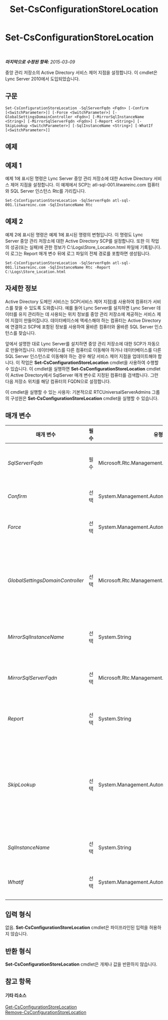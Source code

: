 ﻿---
title: Set-CsConfigurationStoreLocation
TOCTitle: Set-CsConfigurationStoreLocation
ms:assetid: 1c69a872-8e78-4c78-ba27-f20f04dce59f
ms:mtpsurl: https://technet.microsoft.com/ko-kr/library/Gg398258(v=OCS.15)
ms:contentKeyID: 49302982
ms.date: 08/10/2015
mtps_version: v=OCS.15
ms.translationtype: HT
---

# Set-CsConfigurationStoreLocation

 

_**마지막으로 수정된 항목:** 2015-03-09_

중앙 관리 저장소의 Active Directory 서비스 제어 지점을 설정합니다. 이 cmdlet은 Lync Server 2010에서 도입되었습니다.

## 구문

    Set-CsConfigurationStoreLocation -SqlServerFqdn <Fqdn> [-Confirm [<SwitchParameter>]] [-Force <SwitchParameter>] [-GlobalSettingsDomainController <Fqdn>] [-MirrorSqlInstanceName <String>] [-MirrorSqlServerFqdn <Fqdn>] [-Report <String>] [-SkipLookup <SwitchParameter>] [-SqlInstanceName <String>] [-WhatIf [<SwitchParameter>]]

## 예제

## 예제 1

예제 1에 표시된 명령은 Lync Server 중앙 관리 저장소에 대한 Active Directory 서비스 제어 지점을 설정합니다. 이 예제에서 SCP는 atl-sql-001.litwareinc.com 컴퓨터와 SQL Server 인스턴스 Rtc를 가리킵니다.

    Set-CsConfigurationStoreLocation -SqlServerFqdn atl-sql-001.litwareinc.com -SqlInstanceName Rtc

## 예제 2

예제 2에 표시된 명령은 예제 1에 표시된 명령의 변형입니다. 이 명령도 Lync Server 중앙 관리 저장소에 대한 Active Directory SCP를 설정합니다. 또한 이 작업의 성공(또는 실패)에 관한 정보가 C:\\Logs\\Store\_Location.html 파일에 기록됩니다. 이 로그는 Report 매개 변수 뒤에 로그 파일의 전체 경로를 포함하면 생성됩니다.

    Set-CsConfigurationStoreLocation -SqlServerFqdn atl-sql-001.litwareinc.com -SqlInstanceName Rtc -Report C:\Logs\Store_Location.html

## 자세한 정보

Active Directory 도메인 서비스는 SCP(서비스 제어 지점)를 사용하여 컴퓨터가 서비스를 찾을 수 있도록 도와줍니다. 예를 들어 Lync Server를 설치하면 Lync Server 데이터를 유지 관리하는 데 사용되는 위치 정보를 중앙 관리 저장소에 제공하는 서비스 제어 지점이 만들어집니다. 데이터베이스에 액세스해야 하는 컴퓨터는 Active Directory에 연결하고 SCP에 포함된 정보를 사용하여 올바른 컴퓨터와 올바른 SQL Server 인스턴스를 찾습니다.

앞에서 설명한 대로 Lync Server를 설치하면 중앙 관리 저장소에 대한 SCP가 자동으로 만들어집니다. 데이터베이스를 다른 컴퓨터로 이동해야 하거나 데이터베이스를 다른 SQL Server 인스턴스로 이동해야 하는 경우 해당 서비스 제어 지점을 업데이트해야 합니다. 이 작업은 **Set-CsConfigurationStoreLocation** cmdlet을 사용하여 수행할 수 있습니다. 이 cmdlet을 실행하면 **Set-CsConfigurationStoreLocation** cmdlet이 Active Directory에서 SqlServer 매개 변수로 지정된 컴퓨터를 검색합니다. 그런 다음 저장소 위치를 해당 컴퓨터의 FQDN으로 설정합니다.

이 cmdlet을 실행할 수 있는 사용자: 기본적으로 RTCUniversalServerAdmins 그룹의 구성원은 **Set-CsConfigurationStoreLocation** cmdlet을 실행할 수 있습니다.

## 매개 변수


<table>
<colgroup>
<col style="width: 25%" />
<col style="width: 25%" />
<col style="width: 25%" />
<col style="width: 25%" />
</colgroup>
<thead>
<tr class="header">
<th>매개 변수</th>
<th>필수</th>
<th>유형</th>
<th>설명</th>
</tr>
</thead>
<tbody>
<tr class="odd">
<td><p><em>SqlServerFqdn</em></p></td>
<td><p>필수</p></td>
<td><p>Microsoft.Rtc.Management.Deploy.Fqdn</p></td>
<td><p>중앙 관리 저장소가 설치된 컴퓨터의 FQDN(정규화된 도메인 이름)입니다(예: -SqlServer atl-sql-001.litwareinc.com).</p></td>
</tr>
<tr class="even">
<td><p><em>Confirm</em></p></td>
<td><p>선택</p></td>
<td><p>System.Management.Automation.SwitchParameter</p></td>
<td><p>명령을 실행하기 전에 확인 메시지를 표시합니다.</p></td>
</tr>
<tr class="odd">
<td><p><em>Force</em></p></td>
<td><p>선택</p></td>
<td><p>System.Management.Automation.SwitchParameter</p></td>
<td><p>명령을 실행할 때 발생할 수 있는 심각하지 않은 오류 메시지를 표시하지 않습니다.</p></td>
</tr>
<tr class="even">
<td><p><em>GlobalSettingsDomainController</em></p></td>
<td><p>선택</p></td>
<td><p>Microsoft.Rtc.Management.Deploy.Fqdn</p></td>
<td><p>전역 설정이 저장된 도메인 컨트롤러의 FQDN입니다. 전역 설정이 Active Directory 시스템 컨테이너에 저장된 경우 이 매개 변수는 루트 도메인 컨트롤러를 가리켜야 합니다. 전역 설정이 구성 컨테이너에 저장된 경우 아무 도메인 컨트롤러나 사용할 수 있으며 이 매개 변수는 생략해도 됩니다.</p></td>
</tr>
<tr class="odd">
<td><p><em>MirrorSqlInstanceName</em></p></td>
<td><p>선택</p></td>
<td><p>System.String</p></td>
<td><p>Lync Server 미러 데이터베이스 테이블 및 데이터가 포함된 SQL Server 인스턴스의 이름입니다(예: -SqlInstanceName &quot;rtc&quot;).</p></td>
</tr>
<tr class="even">
<td><p><em>MirrorSqlServerFqdn</em></p></td>
<td><p>선택</p></td>
<td><p>Microsoft.Rtc.Management.Deploy.Fqdn</p></td>
<td><p>중앙 관리 저장소 미러 데이터베이스가 설치된 컴퓨터의 FQDN(정규화된 도메인 이름)입니다(예: -SqlServer atl-mirror-001.litwareinc.com).</p></td>
</tr>
<tr class="odd">
<td><p><em>Report</em></p></td>
<td><p>선택</p></td>
<td><p>System.String</p></td>
<td><p>cmdlet이 실행될 때 만들어지는 로그 파일의 파일 경로를 지정하는 데 사용됩니다(예: -Report &quot;C:\Logs\ConfigurationStore.html&quot;).</p></td>
</tr>
<tr class="even">
<td><p><em>SkipLookup</em></p></td>
<td><p>선택</p></td>
<td><p>System.Management.Automation.SwitchParameter</p></td>
<td><p>이 매개 변수를 포함하면 <strong>Set-CsConfigurationStoreLocation</strong> cmdlet에서 지정된 컴퓨터와 지정된 SQL Server 인스턴스를 사용할 수 있는지 확인하지 않고 단순히 서비스 제어 지점을 변경합니다.</p>
<p>이 매개 변수를 포함하지 않으면 지정한 컴퓨터와 지정한 SQL Server 인스턴스를 모두 사용할 수 있어야 SCP가 변경됩니다.</p></td>
</tr>
<tr class="odd">
<td><p><em>SqlInstanceName</em></p></td>
<td><p>선택</p></td>
<td><p>System.String</p></td>
<td><p>Lync Server 테이블 및 데이터가 포함된 SQL Server 인스턴스의 이름입니다. 예: -SqlInstanceName &quot;rtc&quot;</p></td>
</tr>
<tr class="even">
<td><p><em>WhatIf</em></p></td>
<td><p>선택</p></td>
<td><p>System.Management.Automation.SwitchParameter</p></td>
<td><p>명령을 실제로 실행하지 않고도 명령이 실행될 경우 발생할 수 있는 현상을 설명합니다.</p></td>
</tr>
</tbody>
</table>


## 입력 형식

없음. **Set-CsConfigurationStoreLocation** cmdlet은 파이프라인된 입력을 허용하지 않습니다.

## 반환 형식

**Set-CsConfigurationStoreLocation** cmdlet은 개체나 값을 반환하지 않습니다.

## 참고 항목

#### 기타 리소스

[Get-CsConfigurationStoreLocation](get-csconfigurationstorelocation.md)  
[Remove-CsConfigurationStoreLocation](remove-csconfigurationstorelocation.md)


